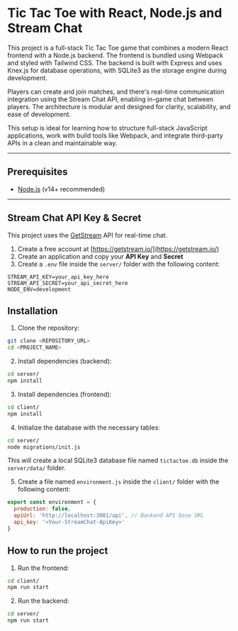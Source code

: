 # Tic Tac Toe with React, Node.js and Stream Chat

This project is a full-stack Tic Tac Toe game that combines a modern React frontend with a Node.js backend. The frontend is bundled using Webpack and styled with Tailwind CSS. The backend is built with Express and uses Knex.js for database operations, with SQLite3 as the storage engine during development.

Players can create and join matches, and there's real-time communication integration using the Stream Chat API, enabling in-game chat between players. The architecture is modular and designed for clarity, scalability, and ease of development.

This setup is ideal for learning how to structure full-stack JavaScript applications, work with build tools like Webpack, and integrate third-party APIs in a clean and maintainable way.


---

## Prerequisites

- [Node.js](https://nodejs.org/en) (v14+ recommended)

---

## Stream Chat API Key & Secret

This project uses the [GetStream](https://getstream.io/) API for real-time chat.

1. Create a free account at [https://getstream.io/](https://getstream.io/)
2. Create an application and copy your **API Key** and **Secret**
3. Create a `.env` file inside the `server/` folder with the following content:

```env
STREAM_API_KEY=your_api_key_here
STREAM_API_SECRET=your_api_secret_here
NODE_ENV=development
```

## Installation

1. Clone the repository:
```bash
git clone <REPOSITORY_URL>
cd <PROJECT_NAME>
```

2. Install dependencies (backend):
```bash
cd server/
npm install
```

3. Install dependencies (frontend):
```bash
cd client/
npm install
```

4. Initialize the database with the necessary tables:
```bash
cd server/
node migrations/init.js
```
This will create a local SQLite3 database file named `tictactoe.db` inside the `server/data/` folder.

5. Create a file named `environment.js` inside the `client/` folder with the following content:
```javascript
export const environment = {
  production: false,
  apiUrl: 'http://localhost:3001/api', // Backend API base URL
  api_key: '<Your-StreamChat-ApiKey>'
}
```

## How to run the project

1. Run the frontend:
```bash
cd client/
npm run start
```

2. Run the backend:
```bash
cd server/
npm run start
```